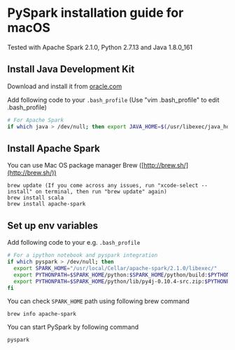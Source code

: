 PySpark installation guide for macOS
================================================================================
Tested with Apache Spark 2.1.0, Python 2.7.13 and Java 1.8.0_161

Install Java Development Kit
----------------------------
Download and install it from [oracle.com](https://java.com/en/download/)

Add following code to your  `.bash_profile` (Use "vim .bash_profile" to edit .bash_profile)
```bash
# For Apache Spark
if which java > /dev/null; then export JAVA_HOME=$(/usr/libexec/java_home); fi
```

Install Apache Spark
--------------------
You can use Mac OS package manager Brew ([http://brew.sh/](http://brew.sh/))
```shell
brew update (If you come across any issues, run "xcode-select --install" on terminal, then run "brew update" again)
brew install scala
brew install apache-spark
```

Set up env variables
--------------------
Add following code to your e.g. `.bash_profile`
```bash
# For a ipython notebook and pyspark integration
if which pyspark > /dev/null; then
  export SPARK_HOME="/usr/local/Cellar/apache-spark/2.1.0/libexec/"
  export PYTHONPATH=$SPARK_HOME/python:$SPARK_HOME/python/build:$PYTHONPATH
  export PYTHONPATH=$SPARK_HOME/python/lib/py4j-0.10.4-src.zip:$PYTHONPATH
fi
```

You can check `SPARK_HOME` path using following brew command
```shell
brew info apache-spark
```
You can start PySpark by following command

```shell
pyspark
```

